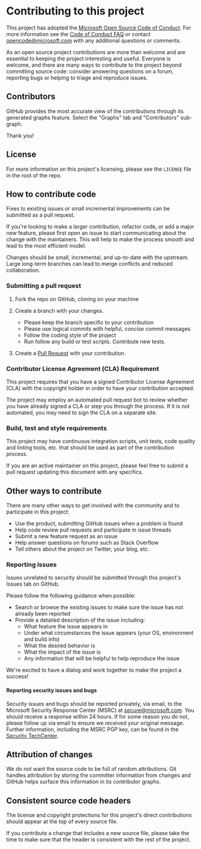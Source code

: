 # Contributing to this project

<!-- This file is currently generic with the exception of mentioning how
     to report security-related bugs to Microsoft. -->

This project has adopted the [Microsoft Open Source Code of
Conduct](https://opensource.microsoft.com/codeofconduct/).
For more information see the [Code of Conduct
FAQ](https://opensource.microsoft.com/codeofconduct/faq/) or
contact [opencode@microsoft.com](mailto:opencode@microsoft.com)
with any additional questions or comments.

As an open source project contributions are more than welcome and are
essential to keeping the project interesting and useful. Everyone is
welcome, and there are many ways to contribute to the project beyond
committing source code: consider answering questions on a forum,
reporting bugs or helping to triage and reproduce issues.

<!-- CONSIDER: Community guideline or code of conduct link -->

## Contributors

GitHub provides the most accurate view of the contributions through its
generated graphs feature. Select the "Graphs" tab and
"Contributors" sub-graph.

Thank you!

## License

For more information on this project's licensing, please see the
`LICENSE` file in the root of the repo.

<!-- Not a link, since some projects use LICENSE and others use LICENSE.TXT -->

## How to contribute code

Fixes to existing issues or small incremental improvements can be
submitted as a pull request.

If you're looking to make a larger contribution, refactor code, or add
a major new feature, please first open an issue to start communicating
about the change with the maintainers. This will help to make the process
smooth and lead to the most efficient model.

Changes should be small, incremental, and up-to-date with the upstream.
Large long-term branches can lead to merge conflicts and reduced
collaboration.

### Submitting a pull request

1. Fork the repo on GitHub, cloning on your machine
2. Create a branch with your changes.

   - Please keep the branch specific to your contribution
   - Please use logical commits with helpful, concise commit messages
   - Follow the coding style of the project
   - Run follow any build or test scripts. Contribute new tests.

3. Create a [Pull Request](https://help.github.com/articles/using-pull-requests/) with your contribution.

### Contributor License Agreement (CLA) Requirement

This project requires that you have a signed Contributor License
Agreement (CLA) with the copyright holder in order to have your
contribution accepted.

The project may employ an automated pull request bot to review whether
you have already signed a CLA or step you through the process. If it
is not automated, you may need to sign the CLA on a separate site.

### Build, test and style requirements

This project may have continuous integration scripts, unit tests,
code quality and linting tools, etc. that should be used as part
of the contribution process.

If you are an active maintainer on this project, please feel free
to submit a pull request updating this document with any specifics.

## Other ways to contribute

There are many other ways to get involved with the community and to
participate in this project:

- Use the product, submitting GitHub issues when a problem is found
- Help code review pull requests and participate in issue threads
- Submit a new feature request as an issue
- Help answer questions on forums such as Stack Overflow
- Tell others about the project on Twitter, your blog, etc.

### Reporting issues

Issues unrelated to security should be submitted through this
project's Issues tab on GitHub.

Please follow the following guidance when possible:

- Search or browse the existing issues to make sure the issue
  has not already been reported
- Provide a detailed description of the issue including:
  - What feature the issue appears in
  - Under what circumstances the issue appears (your OS, environment
    and build info)
  - What the desired behavior is
  - What the impact of the issue is
  - Any information that will be helpful to help reproduce the issue

We're excited to have a dialog and work together to make the
project a success!

#### Reporting security issues and bugs

Security issues and bugs should be reported privately, via email, to the
Microsoft Security Response Center (MSRC) at
[secure@microsoft.com](mailto:secure@microsoft.com). You should receive
a response within 24 hours. If for some reason you do not, please follow
up via email to ensure we received your original message. Further information,
including the MSRC PGP key, can be found in the [Security TechCenter](https://technet.microsoft.com/en-us/security/ff852094.aspx).

## Attribution of changes

We do not want the source code to be full of random attributions. Git
handles attribution by storing the committer information from changes
and GitHub helps surface this information in its contributor graphs.

## Consistent source code headers

The license and copyright protections for this project's direct
contributions should appear at the top of every source file.

If you contribute a change that includes a new source file, please
take the time to make sure that the header is consistent with the
rest of the project.

<!--
### Write Access

Write access is a very special privilege that is granted to project
maintainers and contributions with a track record of substantial
high-quality changes and community participation.

Even with write access, the code reviews and pull request process
should be used.
-->

<!-- Specific governance instructions can be added as appropriate -->
